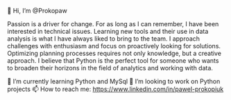 👋 Hi, I’m @Prokopaw

Passion is a driver for change. For as long as I can remember, I have been interested in technical issues. Learning new tools and their use in data       analysis is what I have always liked to bring to the team. I approach challenges with enthusiasm and focus on proactively looking for solutions. Optimizing planning processes requires not only knowledge, but a creative approach. I believe that Python is the perfect tool for someone who wants to broaden their horizons in the field of analytics and working with data. 

🌱 I’m currently learning Python and MySql
💞️ I’m looking to work on Python projects
📫 How to reach me: https://www.linkedin.com/in/pawel-prokopiuk

<!---
Prokopaw/Prokopaw is a ✨ special ✨ repository because its `README.md` (this file) appears on your GitHub profile.
You can click the Preview link to take a look at your changes.
--->
